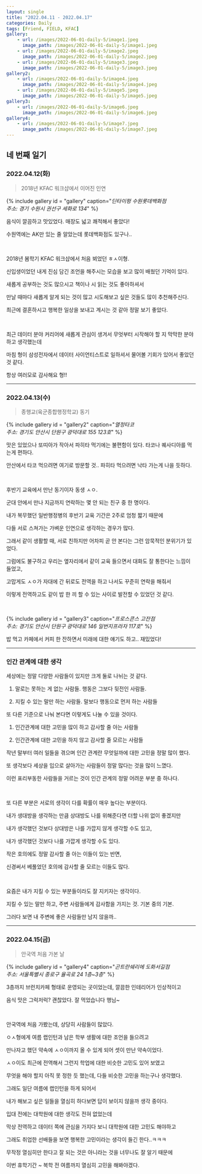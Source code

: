 ```yaml
---
layout: single
title: "2022.04.11 - 2022.04.17"
categories: Daily
tags: [Friend, FIELD, KFAC]
gallery:
    - url: /images/2022-06-01-daily-5/image1.jpeg
      image_path: /images/2022-06-01-daily-5/image1.jpeg
    - url: /images/2022-06-01-daily-5/image2.jpeg
      image_path: /images/2022-06-01-daily-5/image2.jpeg
    - url: /images/2022-06-01-daily-5/image3.jpeg
      image_path: /images/2022-06-01-daily-5/image3.jpeg
gallery2:
    - url: /images/2022-06-01-daily-5/image4.jpeg
      image_path: /images/2022-06-01-daily-5/image4.jpeg
    - url: /images/2022-06-01-daily-5/image5.jpeg 
      image_path: /images/2022-06-01-daily-5/image5.jpeg
gallery3:
    - url: /images/2022-06-01-daily-5/image6.jpeg
      image_path: /images/2022-06-01-daily-5/image6.jpeg
gallery4:
    - url: /images/2022-06-01-daily-5/image7.jpeg
      image_path: /images/2022-06-01-daily-5/image7.jpeg
---
```


## 네 번째 일기

### 2022.04.12(화)

> 2018년 KFAC 워크샵에서 이어진 인연

{% include gallery id = "gallery" caption="*딘타이펑 수원롯데백화점 <br/> 주소: 경기 수원시 권선구 세화로 134*" %}

음식이 깔끔하고 맛있었다. 매장도 넓고 쾌적해서 좋았다!

수원역에는 AK만 있는 줄 알았는데 롯데백화점도 있구나..

<br/>

2018년 봄학기 KFAC 워크샵에서 처음 뵈었던 ㅎㅅ이형.

신입생이었던 내게 진심 담긴 조언을 해주시는 모습을 보고 많이 배웠던 기억이 있다.

새롭게 공부하는 것도 많으시고 책이나 시 읽는 것도 좋아하셔서

만날 때마다 새롭게 알게 되는 것이 많고 시도해보고 싶은 것들도 많이 추천해주신다.

최근에 결혼하시고 행복한 일상을 보내고 계시는 것 같아 정말 보기 좋았다.

<br/>

최근 데이터 분야 커리어에 새롭게 관심이 생겨서 무엇부터 시작해야 할 지 막막한 분야하고 생각했는데

마침 형이 삼성전자에서 데이터 사이언티스트로 일하셔서 물어볼 기회가 있어서 좋았던 것 같다.

항상 여러모로 감사해요 형!!

***

### 2022.04.13(수)

> 종행교(육군종합행정학교) 동기

{% include gallery id = "gallery2" caption="*열정타코 <br/> 주소: 경기도 안산시 단원구 광덕대로 155 123호*" %}

맛은 있었으나 또띠아가 작아서 파히타 먹기에는 불편함이 있다. 타코나 퀘사디아를 먹는게 편하다.

안산에서 타코 먹으려면 여기로 방문할 것.. 파히타 먹으려면 낙타 가는게 나을 듯하다.

<br/>

후반기 교육에서 만난 동기이자 동생 ㅅㅇ.

군대 안에서 만나 지금까지 연락하는 몇 안 되는 친구 중 한 명이다.

내가 복무했던 일반행정병의 후반기 교육 기간은 2주로 엄청 짧기 때문에

다들 서로 스쳐가는 가벼운 인연으로 생각하는 경우가 많다.

그래서 같이 생활할 때, 서로 친하지만 어차피 곧 안 본다는 그런 암묵적인 분위기가 있었다.

그럼에도 불구하고 우리는 옆자리에서 같이 교육 들으면서 대화도 잘 통한다는 느낌이 들었고,

고맙게도 ㅅㅇ가 자대에 간 뒤로도 전역을 하고 나서도 꾸준히 연락을 해줘서

이렇게 전역하고도 같이 밥 한 끼 할 수 있는 사이로 발전할 수 있었던 것 같다.

<br/>

{% include gallery id = "gallery3" caption="*프로스콘스 고잔점 <br/> 주소: 경기도 안산시 단원구 광덕대로 146 일번지프라자 117호*" %}

밥 먹고 카페에서 커피 한 잔하면서 미래에 대한 얘기도 하고.. 재밌었다!

***

### 인간 관계에 대한 생각

세상에는 정말 다양한 사람들이 있지만 크게 둘로 나뉘는 것 같다.

1. 말로는 못하는 게 없는 사람들. 행동은 그보다 뒷전인 사람들.

2. 지킬 수 있는 말만 하는 사람들. 말보다 행동으로 먼저 하는 사람들

또 다른 기준으로 나눠 본다면 이렇게도 나눌 수 있을 것이다.

1. 인간관계에 대한 고민을 많이 하고 감사할 줄 아는 사람들

2. 인간관계에 대한 고민을 하지 않고 감사할 줄 모르는 사람들

작년 말부터 여러 일들을 겪으며 인간 관계란 무엇일까에 대한 고민을 정말 많이 했다.

또 생각보다 세상을 입으로 살아가는 사람들이 정말 많다는 것을 많이 느꼈다.

이런 표리부동한 사람들을 거르는 것이 인간 관계의 정말 어려운 부분 중 하나다.

<br/>

또 다른 부분은 서로의 생각이 다를 확률이 매우 높다는 부분이다.

내가 생대방을 생각하는 만큼 상대방도 나를 위해준다면 더할 나위 없이 좋겠지만

내가 생각했던 것보다 상대방은 나를 가깝지 않게 생각할 수도 있고,

내가 생각했던 것보다 나를 가깝게 생각할 수도 있다.

작은 호의에도 정말 감사할 줄 아는 이들이 있는 반면,

신경써서 베풀었던 호의에 감사할 줄 모르는 이들도 많다.

<br/>

요즘은 내가 지킬 수 있는 부분들이라도 잘 지키자는 생각이다.

지킬 수 있는 말만 하고, 주변 사람들에게 감사함을 가지는 것. 기본 중의 기본.

그러다 보면 내 주변에 좋은 사람들만 남지 않을까..

***

### 2022.04.15(금)

> 안국역 처음 가본 날

{% include gallery id = "gallery4" caption="*곤트란쉐리에 도화서길점 <br/> 주소: 서울특별시 종로구 율곡로 24 1층~3층*" %}

3층까지 브런치카페 형태로 운영되는 곳이었는데, 깔끔한 인테리어가 인상적이고

음식 맛은 그럭저럭? 괜찮았다. 잘 먹었습니다 행님~

<br/>

안국역에 처음 가봤는데, 상당히 사람들이 많았다.

ㅇㅅ형에게 여름 랩인턴과 남은 학부 생활에 대한 조언을 들으려고

만나자고 했던 약속에 ㅅㅇ이까지 올 수 있게 되어 셋이 만난 약속이었다.

ㅅㅇ이도 최근에 전역해서 그런지 학업에 대한 비슷한 고민도 있어 보였고

무엇을 해야 할지 아직 못 정한 듯 했는데, 다들 비슷한 고민을 하는구나 생각했다.

그래도 일단 여름에 랩인턴을 하게 되어서

내가 해보고 싶은 일들을 열심히 하다보면 답이 보이지 않을까 생각 중이다.

입대 전에는 대학원에 대한 생각도 전혀 없었는데

막상 전역하고 데이터 쪽에 관심을 가지다 보니 대학원에 대한 고민도 해야하고

그래도 취업한 선배들을 보면 행복한 고민이라는 생각이 들긴 한다..ㅋㅋㅋ

무작정 열심히만 한다고 잘 되는 것은 아니라는 것을 너무나도 잘 알기 때문에

이번 휴학기간 ~ 복학 전 여름까지 열심히 고민을 해봐야겠다.